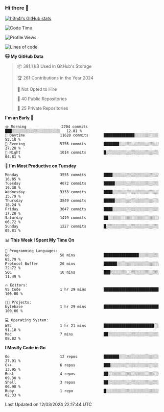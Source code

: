 ### Hi there 👋

[![h3n4l's GitHub stats](https://github-readme-stats.vercel.app/api?username=h3n4l&count_private=true&show_icons=true&theme=radical)](https://github.com/h3n4l/github-readme-stats)

<!--START_SECTION:waka-->
![Code Time](http://img.shields.io/badge/Code%20Time-1%2C845%20hrs%209%20mins-blue)

![Profile Views](http://img.shields.io/badge/Profile%20Views-0-blue)

![Lines of code](https://img.shields.io/badge/From%20Hello%20World%20I%27ve%20Written-6.3%20million%20lines%20of%20code-blue)

**🐱 My GitHub Data** 

> 📦 381.1 kB Used in GitHub's Storage 
 > 
> 🏆 261 Contributions in the Year 2024
 > 
> 🚫 Not Opted to Hire
 > 
> 📜 40 Public Repositories 
 > 
> 🔑 25 Private Repositories 
 > 
**I'm an Early 🐤** 

```text
🌞 Morning                2704 commits        ███░░░░░░░░░░░░░░░░░░░░░░   12.81 % 
🌆 Daytime                11628 commits       ██████████████░░░░░░░░░░░   55.10 % 
🌃 Evening                5756 commits        ███████░░░░░░░░░░░░░░░░░░   27.28 % 
🌙 Night                  1014 commits        █░░░░░░░░░░░░░░░░░░░░░░░░   04.81 % 
```
📅 **I'm Most Productive on Tuesday** 

```text
Monday                   3555 commits        ████░░░░░░░░░░░░░░░░░░░░░   16.85 % 
Tuesday                  4072 commits        █████░░░░░░░░░░░░░░░░░░░░   19.30 % 
Wednesday                3333 commits        ████░░░░░░░░░░░░░░░░░░░░░   15.79 % 
Thursday                 3849 commits        █████░░░░░░░░░░░░░░░░░░░░   18.24 % 
Friday                   3647 commits        ████░░░░░░░░░░░░░░░░░░░░░   17.28 % 
Saturday                 1419 commits        ██░░░░░░░░░░░░░░░░░░░░░░░   06.72 % 
Sunday                   1227 commits        █░░░░░░░░░░░░░░░░░░░░░░░░   05.81 % 
```


📊 **This Week I Spent My Time On** 

```text
💬 Programming Languages: 
Go                       58 mins             ████████████████░░░░░░░░░   65.79 % 
Protocol Buffer          20 mins             ██████░░░░░░░░░░░░░░░░░░░   22.72 % 
SQL                      10 mins             ███░░░░░░░░░░░░░░░░░░░░░░   11.49 % 

🔥 Editors: 
VS Code                  1 hr 29 mins        █████████████████████████   100.00 % 

🐱‍💻 Projects: 
bytebase                 1 hr 29 mins        █████████████████████████   100.00 % 

💻 Operating System: 
WSL                      1 hr 21 mins        ███████████████████████░░   91.18 % 
Mac                      7 mins              ██░░░░░░░░░░░░░░░░░░░░░░░   08.82 % 
```

**I Mostly Code in Go** 

```text
Go                       12 repos            ███████░░░░░░░░░░░░░░░░░░   27.91 % 
C++                      6 repos             ███░░░░░░░░░░░░░░░░░░░░░░   13.95 % 
Rust                     4 repos             ██░░░░░░░░░░░░░░░░░░░░░░░   09.30 % 
Shell                    3 repos             ██░░░░░░░░░░░░░░░░░░░░░░░   06.98 % 
Ruby                     1 repo              █░░░░░░░░░░░░░░░░░░░░░░░░   02.33 % 
```




 Last Updated on 12/03/2024 22:17:44 UTC
<!--END_SECTION:waka-->

